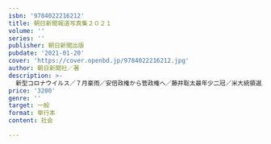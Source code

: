 ```yaml
---
isbn: '9784022216212'
title: 朝日新聞報道写真集２０２１
volume: ''
series: ''
publisher: 朝日新聞出版
pubdate: '2021-01-20'
cover: 'https://cover.openbd.jp/9784022216212.jpg'
author: 朝日新聞社／著
description: >-
  新型コロナウイルス／７月豪雨／安倍政権から菅政権へ／藤井聡太最年少二冠／米大統領選／ＢＬＭ運動／大坂なおみ全米制覇／南極観測隊同行／戦後75年、海空から巡る戦跡……。2020年の出来事をこの一冊に凝縮。朝日新聞社が総力を挙げた報道写真集の集大成。
price: '3200'
genre: ''
target: 一般
format: 単行本
content: 社会

---
```

